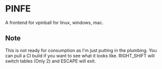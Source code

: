 # PINFE

A frontend for vpinball for linux, windows, mac.

## Note
This is not ready for consumption as I'm just putting in the plumbing.  You can pull a CI build if you want to see what it looks like.  RIGHT_SHIFT will switch tables (Only 2) and ESCAPE will exit.

